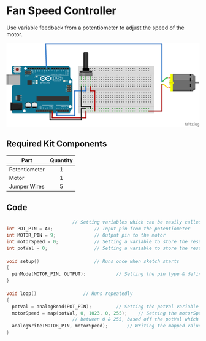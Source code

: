 # Fan Speed Controller

Use variable feedback from a potentiometer to adjust the speed of the motor.

![alt text](fan-speed-controller.png "Fan Speed Controller Circuit")

## Required Kit Components
| Part          | Quantity  	|
| ------------- |:-------------:|
| Potentiometer	| 1 		|
| Motor		| 1		|
| Jumper Wires	| 5     	|

## Code
```cpp										
						// Setting variables which can be easily called to later
int POT_PIN = A0;				// Input pin from the potentiometer
int MOTOR_PIN = 9;				// Output pin to the motor
int motorSpeed = 0;				// Setting a variable to store the resulting motor speed value
int potVal = 0;					// Setting a variable to store the resulting potentiometer value

void setup()					// Runs once when sketch starts
{
  pinMode(MOTOR_PIN, OUTPUT);			// Setting the pin type & defining the I/O
}

void loop()					// Runs repeatedly
{
  potVal = analogRead(POT_PIN);			// Setting the potVal variable to the reading from the POT_PIN
  motorSpeed = map(potVal, 0, 1023, 0, 255);	// Setting the motorSpeed variable to an equivalent variable
						// between 0 & 255, based off the potVal which is between 0 & 1023
  analogWrite(MOTOR_PIN, motorSpeed);		// Writing the mapped value to the motorSpeed pin
}
```
